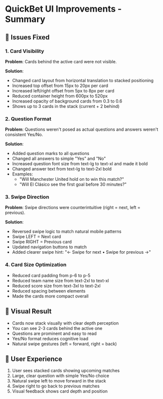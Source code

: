 # QuickBet UI Improvements - Summary

## 🔧 Issues Fixed

### 1. **Card Visibility**
**Problem**: Cards behind the active card were not visible.

**Solution**: 
- Changed card layout from horizontal translation to stacked positioning
- Increased top offset from 15px to 20px per card
- Increased left/right offset from 5px to 8px per card
- Reduced container height from 600px to 520px
- Increased opacity of background cards from 0.3 to 0.6
- Shows up to 3 cards in the stack (current + 2 behind)

### 2. **Question Format**
**Problem**: Questions weren't posed as actual questions and answers weren't consistent Yes/No.

**Solution**:
- Added question marks to all questions
- Changed all answers to simple "Yes" and "No"
- Increased question font size from text-lg to text-xl and made it bold
- Changed answer text from text-lg to text-2xl bold
- Examples:
  - "Will Manchester United hold on to win this match?"
  - "Will El Clásico see the first goal before 30 minutes?"

### 3. **Swipe Direction**
**Problem**: Swipe directions were counterintuitive (right = next, left = previous).

**Solution**:
- Reversed swipe logic to match natural mobile patterns
- Swipe LEFT = Next card
- Swipe RIGHT = Previous card
- Updated navigation buttons to match
- Added clearer swipe hint: "← Swipe for next • Swipe for previous →"

### 4. **Card Size Optimization**
- Reduced card padding from p-6 to p-5
- Reduced team name size from text-2xl to text-xl
- Reduced score size from text-3xl to text-2xl
- Reduced spacing between elements
- Made the cards more compact overall

## 📐 Visual Result

- Cards now stack visually with clear depth perception
- You can see 2-3 cards behind the active one
- Questions are prominent and easy to read
- Yes/No format reduces cognitive load
- Natural swipe gestures (left = forward, right = back)

## 🎯 User Experience

1. User sees stacked cards showing upcoming matches
2. Large, clear question with simple Yes/No choice
3. Natural swipe left to move forward in the stack
4. Swipe right to go back to previous matches
5. Visual feedback shows card depth and position